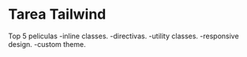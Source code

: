 # Tarea Tailwind

Top 5 peliculas
-inline classes.
-directivas.
-utility classes.
-responsive design.
-custom theme.


